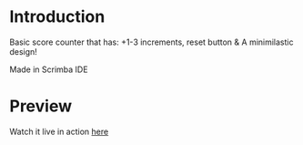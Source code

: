 # Introduction

Basic score counter that has: +1-3 increments, reset button & A minimilastic design!

Made in Scrimba IDE

# Preview

Watch it live in action [here](https://jayxd1.github.io/Score-Counter/)
